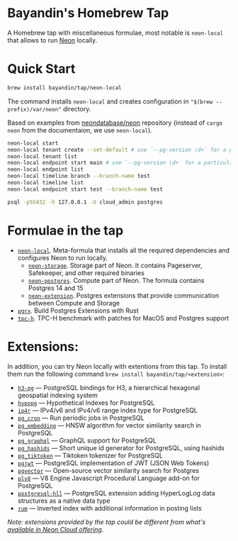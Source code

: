 # Bayandin's Homebrew Tap

A Homebrew tap with miscellaneous formulae, most notable is `neon-local` that allows to run [Neon](http://neon.tech/) locally.

# Quick Start

```bash
brew install bayandin/tap/neon-local
```
The command installs `neon-local` and creates configuration in `"$(brew --prefix)/var/neon"` directory.

Based on examples from [neondatabase/neon](https://github.com/neondatabase/neon#running-neon-database) repository (instead of `cargo neon` from the documentaion, we use `neon-local`).
```bash
neon-local start
neon-local tenant create --set-default # use `--pg-version \d+` for a particular Postgres version
neon-local tenant list
neon-local endpoint start main # use `--pg-version \d+` for a particular Postgres version, should match Postgres version for the tenant
neon-local endpoint list
neon-local timeline branch --branch-name test
neon-local timeline list
neon-local endpoint start test --branch-name test
```

```bash
psql -p55432 -h 127.0.0.1 -U cloud_admin postgres
```

# Formulae in the tap

- [`neon-local`](Formula/neon-local.rb). Meta-formula that installs all the required dependencies and configures Neon to run locally.
  - [`neon-storage`](Formula/neon-storage.rb). Storage part of Neon. It contains Pageserver, Safekeeper, and other required binaries
  - [`neon-postgres`](Formula/neon-postgres.rb). Compute part of Neon. The formula contains Postgres 14 and 15
  - [`neon-extension`](Formula/neon-extension.rb). Postgres extensions that provide communication between Compute and Storage
- [`pgrx`](Formula/pgrx.rb). Build Postgres Extensions with Rust
- [`tpc-h`](Formula/tpc-h.rb). TPC-H benchmark with patches for MacOS and Postgres support

# Extensions:

In addition, you can try Neon locally with extentions from this tap. To install them run the following command `brew install bayandin/tap/<extension>`:
- [`h3-pg`](Formula/h3-pg.rb) — PostgreSQL bindings for H3, a hierarchical hexagonal geospatial indexing system
- [`hypopg`](Formula/hypopg.rb) — Hypothetical Indexes for PostgreSQL
- [`ip4r`](Formula/ip4r.rb) — IPv4/v6 and IPv4/v6 range index type for PostgreSQL
- [`pg_cron`](Formula/pg_cron.rb) — Run periodic jobs in PostgreSQL
- [`pg_embedding`](Formula/pg_embedding.rb) — HNSW algorithm for vector similarity search in PostgreSQL
- [`pg_graphql`](Formula/pg_graphql.rb) — GraphQL support for PostgreSQL
- [`pg_hashids`](Formula/pg_hashids.rb) — Short unique id generator for PostgreSQL, using hashids
- [`pg_tiktoken`](Formula/pg_tiktoken.rb) — Tiktoken tokenizer for PostgreSQL
- [`pgjwt`](Formula/pgjwt.rb) — PostgreSQL implementation of JWT (JSON Web Tokens)
- [`pgvector`](Formula/pgvector.rb) — Open-source vector similarity search for Postgres
- [`plv8`](Formula/plv8.rb) — V8 Engine Javascript Procedural Language add-on for PostgreSQL
- [`postgresql-hll`](Formula/postgresql-hll.rb) — PostgreSQL extension adding HyperLogLog data structures as a native data type
- [`rum`](Formula/rum.rb) — Inverted index with additional information in posting lists

_Note: extensions provided by the tap could be different from what's [available in Neon Cloud offering](https://neon.tech/docs/extensions/pg-extensions)._

